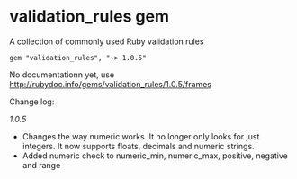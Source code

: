 # validation_rules gem

A collection of commonly used Ruby validation rules

`gem "validation_rules", "~> 1.0.5"`

No documentationn yet, use http://rubydoc.info/gems/validation_rules/1.0.5/frames

Change log:

*1.0.5*
 - Changes the way numeric works. It no longer only looks for just integers. It now supports floats, decimals and numeric strings.
 - Added numeric check to numeric_min, numeric_max, positive, negative and range

